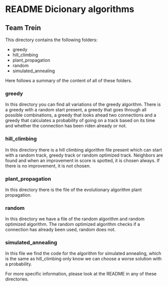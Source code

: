 # README Dicionary algorithms

## Team Trein

This directory contains the following folders:
- greedy
- hill_climbing
- plant_propagation
- random
- simulated_annealing

Here follows a summary of the content of all of these folders.

### greedy
In this directory you can find all variations of the greedy algorithm. There is a greedy with a random start present, a greedy that goes through all possible combinations, 
a greedy that looks ahead two connections and a greedy that calculates a probability of going on a track based on its time and whether the connection has been riden already or not.

### hill_climbing
In this directory there is a hill climbing algorithm file present which can start with a random track, greedy track or random optimized track. 
Neighbors are found and when an improvement in score is spotted, it is chosen always. If there is no improvement, it is not chosen.

### plant_propagation
In this directory there is the file of the evolutionary algorithm plant propagation. 

### random
In this directory we have a file of the random algorithm and random optimized algorithm. The random optimized algorithm checks if a connection has already been used, random does not.

### simulated_annealing
In this file we find the code for the algorithm for simulated annealing, which is the same as hill_climbing only know we can choose a worse solution with a probability.

For more specific information, please look at the README in any of these directories.
